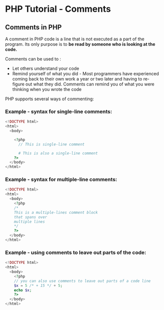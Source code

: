 # PHP Tutorial - Comments

## Comments in PHP

A comment in PHP code is a line that is not executed as a part of the program. Its only purpose is to **be read by someone who is looking at the code.**

Comments can be used to :

* Let others understand your code
* Remind yourself of what you did - Most programmers have experienced coming back to their own work a year or two later and having to re-figure out what they did. Comments can remind you of what you were thinking when you wrote the code

PHP supports several ways of commenting:

### Example - syntax for single-line comments:

```php
<!DOCTYPE html>
<html>
  <body>

    <?php
      // This is single-line comment

      # This is also a single-line comment
    ?>
  </body>
</html>
```

### Example - syntax for multiple-line comments:

```php
<!DOCTYPE html>
<html>
  <body>
    <?php
    /*
    This is a multiple-lines comment block
    that spans over 
    multiple lines
    */
    ?>
  </body>
</html>
```

### Example - using comments to leave out parts of the code:

```php
<!DOCTYPE html>
<html>
  <body>
    <?php
    // you can also use comments to leave out parts of a code line
    $x = 5 /* + 15 */ + 5;
    echo $x;
    ?>
  </body>
</html>
```
